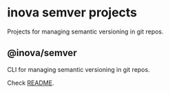 # inova semver projects

Projects for managing semantic versioning in git repos.

## @inova/semver

CLI for managing semantic versioning in git repos.

Check [README](./packages/semver/README.md).
